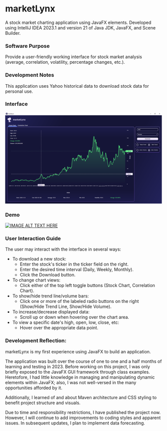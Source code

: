# marketLynx
A stock market charting application using JavaFX elements.
Developed using IntelliJ IDEA 2023.1 and version 21 of Java JDK, JavaFX, and Scene Builder.
### Software Purpose
Provide a user-friendly working interface for stock market analysis (average, correlation, volatility, percentage changes, etc.).
### Development Notes
This application uses Yahoo historical data to download stock data for personal use.
### Interface
![marketLynxInterface.png](src%2Fmain%2Fresources%2Fcom%2Flrogerscs%2Fmarketlynx%2Fimage%2FmarketLynxInterface.png)
### Demo
[![IMAGE ALT TEXT HERE](https://img.youtube.com/vi/IgMjMRjCAuk/0.jpg)](https://www.youtube.com/watch?v=IgMjMRjCAuk)
### User Interaction Guide
The user may interact with the interface in several ways:
- To download a new stock:
  - Enter the stock's ticker in the ticker field on the right.
  - Enter the desired time interval (Daily, Weekly, Monthly).
  - Click the Download button.
- To change chart views:
  - Click either of the top left toggle buttons (Stock Chart, Correlation Chart).
- To show/hide trend line/volume bars:
  - Click one or more of the labeled radio buttons on the right (Show/Hide Trend Line, Show/Hide Volume).
- To increase/decrease displayed data:
  - Scroll up or down when hovering over the chart area.
- To view a specific date's high, open, low, close, etc:
  - Hover over the appropriate data point.
### Development Reflection:
marketLynx is my first experience using JavaFX to build an application. 

The application was built over the course of one to one and a half months of learning and testing in 2023. 
Before working on this project, I was only briefly exposed to the JavaFX GUI framework through class examples.
Heretofore, I had little knowledge in managing and manipulating dynamic elements within JavaFX;
also, I was not well-versed in the many opportunities afforded by it.

Additionally, I learned of and about Maven architecture and CSS styling to benefit project structure and visuals.

Due to time and responsibility restrictions, I have published the project now.
However, I will continue to add improvements to coding styles and apparent issues.
In subsequent updates, I plan to implement data forecasting.